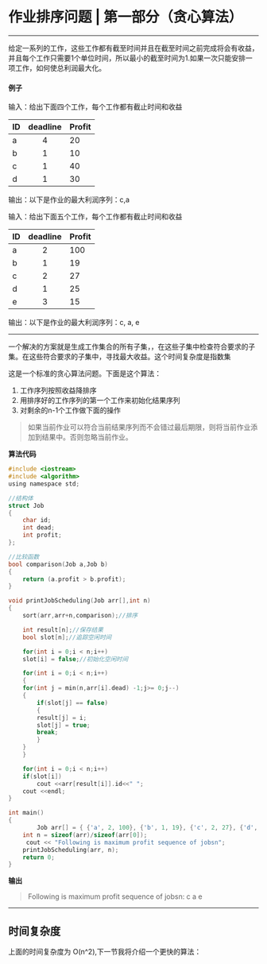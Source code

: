 # 作业排序问题 | 第一部分（贪心算法）
****
给定一系列的工作，这些工作都有截至时间并且在截至时间之前完成将会有收益，并且每个工作只需要1个单位时间，所以最小的截至时间为1.如果一次只能安排一项工作，如何使总利润最大化。

#### 例子
输入：给出下面四个工作，每个工作都有截止时间和收益

|ID|deadline|Profit|
|-|:-:|-|
|a|4|20|
|b|1|10
|c|1|40  
|d|1|30

输出：以下是作业的最大利润序列：c,a

输入：给出下面五个工作，每个工作都有截止时间和收益

|ID|deadline|Profit|
|-|:-:|-|
|a|2|100|
|b|1|19
|c|2|27
|d|1|25
|e|3|15

输出：以下是作业的最大利润序列：c, a, e

***
一个解决的方案就是生成工作集合的所有子集，，在这些子集中检查符合要求的子集。在这些符合要求的子集中，寻找最大收益。这个时间复杂度是指数集

这是一个标准的贪心算法问题。下面是这个算法：
1. 工作序列按照收益降排序
2. 用排序好的工作序列的第一个工作来初始化结果序列
3. 对剩余的n-1个工作做下面的操作
>如果当前作业可以符合当前结果序列而不会错过最后期限，则将当前作业添加到结果中。否则忽略当前作业。

**算法代码**
```c
#include <iostream>
#include <algorithm>
using namespace std;

//结构体
struct Job
{
    char id;
    int dead;
    int profit;
};

//比较函数
bool comparison(Job a,Job b)
{
    return (a.profit > b.profit);
}

void printJobScheduling(Job arr[],int n)
{
    sort(arr,arr+n,comparison);//排序

    int result[n];//保存结果
    bool slot[n];//追踪空闲时间

    for(int i = 0;i < n;i++)
	slot[i] = false;//初始化空闲时间

    for(int i = 0;i < n;i++)
    {
	for(int j = min(n,arr[i].dead) -1;j>= 0;j--)
	{
	    if(slot[j] == false)
	    {
		result[j] = i;
		slot[j] = true;
		break;
	    }
	}
    }

    for(int i = 0;i < n;i++)
	if(slot[i])
	    cout <<arr[result[i]].id<<" ";
    cout <<endl;
}

int main() 
{ 
        Job arr[] = { {'a', 2, 100}, {'b', 1, 19}, {'c', 2, 27}, {'d', 1, 25}, {'e', 3, 15}}; 
	int n = sizeof(arr)/sizeof(arr[0]); 
	 cout << "Following is maximum profit sequence of jobsn"; 
	printJobScheduling(arr, n); 
	return 0; 
}
```
**输出**
>Following is maximum profit sequence of jobsn: c a e

***
## 时间复杂度
上面的时间复杂度为 O(n^2),下一节我将介绍一个更快的算法：

